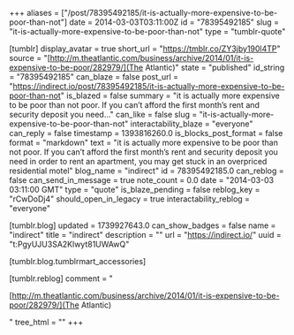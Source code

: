 +++
aliases = ["/post/78395492185/it-is-actually-more-expensive-to-be-poor-than-not"]
date = 2014-03-03T03:11:00Z
id = "78395492185"
slug = "it-is-actually-more-expensive-to-be-poor-than-not"
type = "tumblr-quote"

[tumblr]
display_avatar = true
short_url = "https://tmblr.co/ZY3jby190l4TP"
source = "[http://m.theatlantic.com/business/archive/2014/01/it-is-expensive-to-be-poor/282979/](The Atlantic)"
state = "published"
id_string = "78395492185"
can_blaze = false
post_url = "https://indirect.io/post/78395492185/it-is-actually-more-expensive-to-be-poor-than-not"
is_blazed = false
summary = "it is actually more expensive to be poor than not poor. If you can’t afford the first month’s rent and security deposit you need..."
can_like = false
slug = "it-is-actually-more-expensive-to-be-poor-than-not"
interactability_blaze = "everyone"
can_reply = false
timestamp = 1393816260.0
is_blocks_post_format = false
format = "markdown"
text = "it is actually more expensive to be poor than not poor. If you can’t afford the first month’s rent and security deposit you need in order to rent an apartment, you may get stuck in an overpriced residential motel"
blog_name = "indirect"
id = 78395492185.0
can_reblog = false
can_send_in_message = true
note_count = 0.0
date = "2014-03-03 03:11:00 GMT"
type = "quote"
is_blaze_pending = false
reblog_key = "rCwDoDj4"
should_open_in_legacy = true
interactability_reblog = "everyone"

[tumblr.blog]
updated = 1739927643.0
can_show_badges = false
name = "indirect"
title = "indirect"
description = ""
url = "https://indirect.io/"
uuid = "t:PgyUJU3SA2Klwyt81UWAwQ"

[tumblr.blog.tumblrmart_accessories]

[tumblr.reblog]
comment = "<p>[http://m.theatlantic.com/business/archive/2014/01/it-is-expensive-to-be-poor/282979/](The Atlantic)</p>"
tree_html = ""
+++
